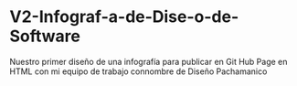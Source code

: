 # V2-Infograf-a-de-Dise-o-de-Software
Nuestro primer diseño de una infografía para publicar en Git Hub Page en HTML con mi equipo de trabajo connombre de Diseño Pachamanico
